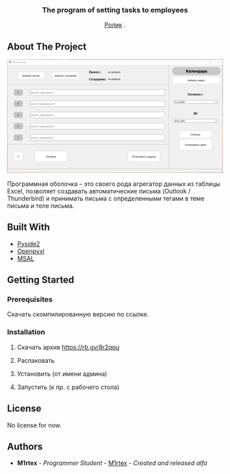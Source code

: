 <br/>
<p align="center">
  <h3 align="center">The program of setting tasks to employees</h3>

  <p align="center">
    <a href="https://youtu.be/pPef3GDI72Q">Ролик</a>
    .
  </p>
</p>



## About The Project

![Screen Shot](docs/screenshot.png)

Программная оболочка – это своего рода агрегатор данных из таблицы Excel, позволяет создавать автоматические письма (Outlook /
Thunderbird) и принимать письма с определенными тегами в теме письма и теле письма.

## Built With



* [Pyside2](https://doc.qt.io/qtforpython-5/gettingstarted-windows.html)
* [Openpyxl](https://openpyxl.readthedocs.io/en/stable/)
* [MSAL](https://learn.microsoft.com/ru-ru/azure/active-directory/develop/msal-overview)

## Getting Started


### Prerequisites

Скачать скомпилированную версию по ссылке.

### Installation

1. Скачать архив https://rb.gy/8r2qpu

2. Распаковать
 
3. Установить (от имени админа)

4. Запустить (к пр. с рабочего стола)


## License

No license for now.

## Authors

* **M1rtex** - *Programmer Student* - [M1rtex](https://github.com/M1rtex/) - *Created and released alfa*
